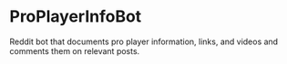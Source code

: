 # ProPlayerInfoBot
Reddit bot that documents pro player information, links, and videos and comments them on relevant posts.
